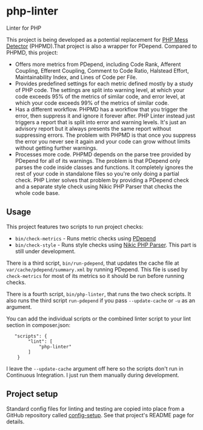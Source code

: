 # php-linter

Linter for PHP

This project is being developed as a potential replacement for
[PHP Mess Detector](https://phpmd.org/) (PHPMD).That project is also a wrapper for PDepend. Compared
to PHPMD, this project:

-   Offers more metrics from PDepend, including Code Rank, Afferent Coupling, Efferent Coupling,
    Comment to Code Ratio, Halstead Effort, Maintainability Index, and Lines of Code per File.
-   Provides predefined settings for each metric defined mostly by a study of PHP code. The settings
    are split into warning level, at which your code exceeds 95% of the metrics of similar code, and
    error level, at which your code exceeds 99% of the metrics of similar code.
-   Has a different workflow. PHPMD has a workflow that you trigger the error, then suppress it and
    ignore it forever after. PHP Linter instead just triggers a report that is split into error and
    warning levels. It's just an advisory report but it always presents the same report without
    suppressing errors. The problem with PHPMD is that once you suppress the error you never see it
    again and your code can grow without limits without getting further warnings.
-   Processes more code. PHPMD depends on the parse tree provided by PDepend for all of its
    warnings. The problem is that PDepend only parses the code inside classes and functions. It
    completely ignores the rest of your code in standalone files so you're only doing a partial
    check. PHP Linter solves that problem by providing a PDepend check and a separate style check
    using Nikic PHP Parser that checks the whole code base.

## Usage

This project features two scripts to run project checks:

-   `bin/check-metrics` - Runs metric checks using [PDepend](https://pdepend.org/)
-   `bin/check-style` - Runs style checks using
    [Nikic PHP Parser](https://github.com/nikic/PHP-Parser). This part is still under development.

There is a third script, `bin/run-pdepend`, that updates the cache file at
`var/cache/pdepend/summary.xml` by running PDepend. This file is used by `check-metrics` for most of
its metrics so it should be run before running checks.

There is a fourth script, `bin/php-linter`, that runs the two check scripts. It also runs the third
script `run-pdepend` if you pass `--update-cache` or `-u` as an argument.

You can add the individual scripts or the combined linter script to your lint section in
composer.json:

```
   "scripts": {
        "lint": [
            "php-linter"
        ]
    }
```

I leave the `--update-cache` argument off here so the scripts don't run in Continuous Integration. I
just run them manually during development.

## Project setup

Standard config files for linting and testing are copied into place from a GitHub repository called
[config-setup](https://github.com/douglasgreen/config-setup). See that project's README page for
details.
